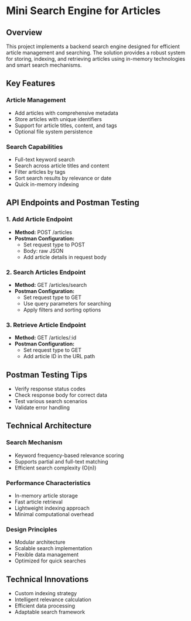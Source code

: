 # Mini Search Engine for Articles

## Overview

This project implements a backend search engine designed for efficient article management and searching. The solution provides a robust system for storing, indexing, and retrieving articles using in-memory technologies and smart search mechanisms.

## Key Features

### Article Management
- Add articles with comprehensive metadata
- Store articles with unique identifiers
- Support for article titles, content, and tags
- Optional file system persistence

### Search Capabilities
- Full-text keyword search 
- Search across article titles and content
- Filter articles by tags
- Sort search results by relevance or date
- Quick in-memory indexing

## API Endpoints and Postman Testing

### 1. Add Article Endpoint
- **Method:** POST /articles
- **Postman Configuration:**
  - Set request type to POST
  - Body: raw JSON
  - Add article details in request body

### 2. Search Articles Endpoint
- **Method:** GET /articles/search
- **Postman Configuration:**
  - Set request type to GET
  - Use query parameters for searching
  - Apply filters and sorting options

### 3. Retrieve Article Endpoint
- **Method:** GET /articles/:id
- **Postman Configuration:**
  - Set request type to GET
  - Add article ID in the URL path

## Postman Testing Tips
- Verify response status codes
- Check response body for correct data
- Test various search scenarios
- Validate error handling

## Technical Architecture

### Search Mechanism
- Keyword frequency-based relevance scoring
- Supports partial and full-text matching
- Efficient search complexity (O(n))

### Performance Characteristics
- In-memory article storage
- Fast article retrieval
- Lightweight indexing approach
- Minimal computational overhead

### Design Principles
- Modular architecture
- Scalable search implementation
- Flexible data management
- Optimized for quick searches

## Technical Innovations
- Custom indexing strategy
- Intelligent relevance calculation
- Efficient data processing
- Adaptable search framework